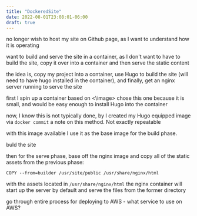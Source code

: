 ```yaml
---
title: "DockeredSite"
date: 2022-08-01T23:08:01-06:00
draft: true
---
```


no longer wish to host my site on Github page, as I want to understand how it is operating

want to build and serve the site in a container, as I don't want to have to build the site, copy it over into a container and then serve the static content

the idea is, copy my project into a container, use Hugo to build the site (will need to have hugo installed in the container), and finally, get an
nginx server running to serve the site

first I spin up a container based on <\image>
    chose this one because it is small, and would be easy enough to install Hugo into the container

now, I know this is not typically done, by I created my Hugo equipped image via `docker commit` 
    a note on this method. Not exactly repeatable

with this image available I use it as the base image for the build phase.

buld the site

then for the serve phase, base off the nginx image and copy all of the static assets from the previous phase:

`COPY --from=builder /usr/site/public /usr/share/nginx/html`

with the assets located in `/usr/share/nginx/html` the nginx container will start up the server by default and serve the files from the former directory

go through entire process for deploying to AWS
    - what service to use on AWS?